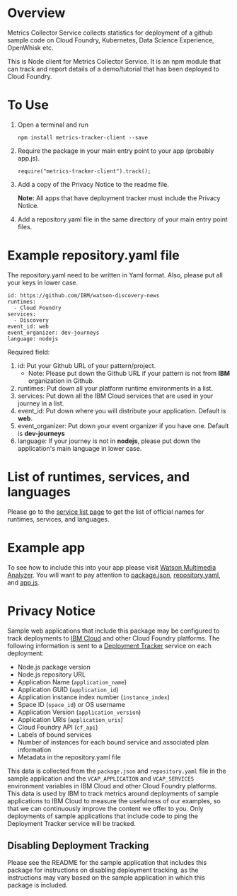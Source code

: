 # Overview

Metrics Collector Service collects statistics for deployment of a github sample code on Cloud Foundry, Kubernetes, Data Science Experience, OpenWhisk etc.

This is Node client for Metrics Collector Service. It is an npm module that can track and report details of a demo/tutorial that has been deployed to Cloud Foundry.

# To Use

1. Open a terminal and run  
   ```
   npm install metrics-tracker-client --save
   ```
2. Require the package in your main entry point to your app (probably app.js).  
    ```
    require("metrics-tracker-client").track();
    ```
3. Add a copy of the Privacy Notice to the readme file. 

   **Note:** All apps that have deployment tracker must include the Privacy Notice.

4. Add a repository.yaml file in the same directory of your main entry point files.


# Example **repository.yaml** file
The repository.yaml need to be written in Yaml format. Also, please put all your keys in lower case.

```
id: https://github.com/IBM/watson-discovery-news
runtimes: 
  - Cloud Foundry
services: 
  - Discovery
event_id: web
event_organizer: dev-journeys
language: nodejs
```

Required field:
1. id: Put your Github URL of your pattern/project.
   - Note: Please put down the Github URL if your pattern is not from **IBM** organization in Github.
2. runtimes: Put down all your platform runtime environments in a list.
3. services: Put down all the IBM Cloud services that are used in your journey in a list.
4. event_id: Put down where you will distribute your application. Default is **web**. 
5. event_organizer: Put down your event organizer if you have one. Default is **dev-journeys**
6. language: If your journey is not in **nodejs**, please put down the application's main language in lower case.

# List of runtimes, services, and languages

Please go to the [service list page](https://github.com/IBM/metrics-collector-service/blob/master/docs/service_list.md) to get the list of official names for runtimes, services, and languages.

# Example app

To see how to include this into your app please visit [Watson Multimedia Analyzer](https://github.com/IBM/watson-multimedia-analyzer).  You will want to pay attention to [package.json](https://github.com/IBM/watson-multimedia-analyzer/blob/master/package.json#L27), [repository.yaml](https://github.com/IBM/watson-multimedia-analyzer/blob/master/repository.yaml), and [app.js](https://github.com/IBM/watson-multimedia-analyzer/blob/master/app.js#L39).

# Privacy Notice

Sample web applications that include this package may be configured to track deployments to [IBM Cloud](https://www.bluemix.net/) and other Cloud Foundry platforms. The following information is sent to a [Deployment Tracker](https://github.com/IBM/metrics-collector-service) service on each deployment:

* Node.js package version
* Node.js repository URL
* Application Name (`application_name`)
* Application GUID (`application_id`)
* Application instance index number (`instance_index`)
* Space ID (`space_id`) or OS username
* Application Version (`application_version`)
* Application URIs (`application_uris`)
* Cloud Foundry API (`cf_api`)
* Labels of bound services
* Number of instances for each bound service and associated plan information
* Metadata in the repository.yaml file

This data is collected from the `package.json` and `repository.yaml` file in the sample application and the `VCAP_APPLICATION` and `VCAP_SERVICES` environment variables in IBM Cloud and other Cloud Foundry platforms. This data is used by IBM to track metrics around deployments of sample applications to IBM Cloud to measure the usefulness of our examples, so that we can continuously improve the content we offer to you. Only deployments of sample applications that include code to ping the Deployment Tracker service will be tracked.

## Disabling Deployment Tracking

Please see the README for the sample application that includes this package for instructions on disabling deployment tracking, as the instructions may vary based on the sample application in which this package is included.
